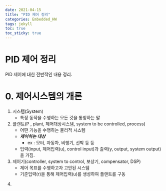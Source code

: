 ```yaml
---
date: 2021-04-15
title: "PID 제어 정리"
categories: Embedded_HW
tags: jekyll
toc: true  
toc_sticky: true 
---
```


PID 제어 정리
=============

PID 제어에 대한 전반적인 내용 정리.

# 0. 제어시스템의 개론
1. 시스템(System)
    * 특정 동작을 수행하는 모든 것을 통칭하는 말
2. 플랜트(P , plant, 제어대상시스템, system to be controlled, process)
    * 어떤 기능을 수행하는 물리적 시스템
    * ***제어하는 대상***
        * ex : 모터, 자동차, 비행기, 선박 등 등
    * 입력(input, 제어입력(u), control input)과 출력(y, output, system output)을 가짐.
3. 제어기(controller, system to control, 보상기, compensator, DSP)
    * 제어 목표를 수행하고자 고안된 시스템
    * 기준입력(r)을 통해 제어입력(u)를 생성하여 플랜트를 구동
4. ```
